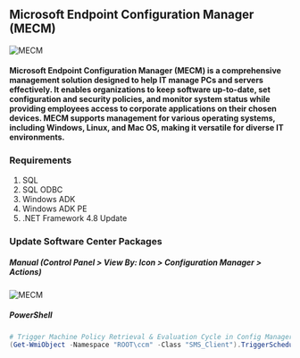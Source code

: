 ## Microsoft Endpoint Configuration Manager (MECM)

![MECM](https://www.itta.net/wp-content/uploads/2023/02/Microsoft-Endpoint-Manager-e1721405318658.png)

#### Microsoft Endpoint Configuration Manager (MECM) is a comprehensive management solution designed to help IT manage PCs and servers effectively. It enables organizations to keep software up-to-date, set configuration and security policies, and monitor system status while providing employees access to corporate applications on their chosen devices. MECM supports management for various operating systems, including Windows, Linux, and Mac OS, making it versatile for diverse IT environments.

### Requirements
1. SQL
2. SQL ODBC
3. Windows ADK
4. Windows ADK PE
5. .NET Framework 4.8 Update

### Update Software Center Packages

##### Manual (Control Panel > View By: Icon > Configuration Manager > Actions)
![MECM](https://www.prajwaldesai.com/wp-content/uploads/2022/03/Trigger-SCCM-Machine-Policy-Retrieval-Evaluation-Cycle-Snap1.jpg)

##### PowerShell
```powershell
# Trigger Machine Policy Retrieval & Evaluation Cycle in Config Manager
(Get-WmiObject -Namespace "ROOT\ccm" -Class "SMS_Client").TriggerSchedule("{00000000-0000-0000-0000-000000000021}")
```
